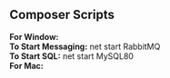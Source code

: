 ## Composer Scripts

<p>
<b>For Window:</b><br>
<b>To Start Messaging:</b> net start RabbitMQ <br>
<b>To Start SQL:</b> net start MySQL80
<br>
<b>For Mac:</b>
</p>